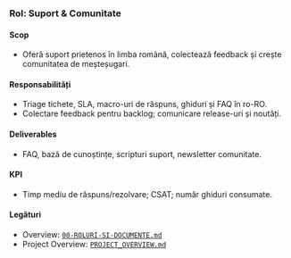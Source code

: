 ### Rol: Suport & Comunitate

#### Scop
- Oferă suport prietenos în limba română, colectează feedback și crește comunitatea de meșteșugari.

#### Responsabilități
- Triage tichete, SLA, macro-uri de răspuns, ghiduri și FAQ în ro-RO.
- Colectare feedback pentru backlog; comunicare release-uri și noutăți.

#### Deliverables
- FAQ, bază de cunoștințe, scripturi suport, newsletter comunitate.

#### KPI
- Timp mediu de răspuns/rezolvare; CSAT; număr ghiduri consumate.

#### Legături
- Overview: [`00-ROLURI-SI-DOCUMENTE.md`](./00-ROLURI-SI-DOCUMENTE.md)
- Project Overview: [`PROJECT_OVERVIEW.md`](./PROJECT_OVERVIEW.md) 